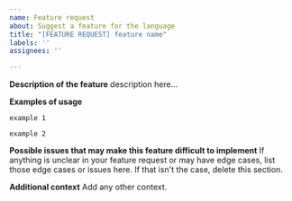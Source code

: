 ```yaml
---
name: Feature request
about: Suggest a feature for the language
title: "[FEATURE REQUEST] feature name"
labels: ''
assignees: ''

---
```


**Description of the feature**
description here...

**Examples of usage**
```
example 1
```
```
example 2
```

**Possible issues that may make this feature difficult to implement**
If anything is unclear in your feature request or may have edge cases, list those edge cases or issues here. If that isn't the case, delete this section.

**Additional context**
Add any other context.
